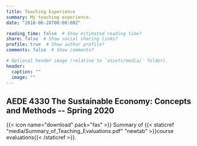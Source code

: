 ```yaml
---
title: Teaching Experience
summary: My teaching experience.
date: "2018-06-28T00:00:00Z"

reading_time: false  # Show estimated reading time?
share: false  # Show social sharing links?
profile: true  # Show author profile?
comments: false  # Show comments?

# Optional header image (relative to `assets/media/` folder).
header:
  caption: ""
  image: ""
---
```


## AEDE 4330 The Sustainable Economy: Concepts and Methods -- Spring 2020

{{< icon name="download" pack="fas" >}} Summary of {{< staticref "media/Summary_of_Teaching_Evaluations.pdf" "newtab" >}}course evaluations{{< /staticref >}}.
